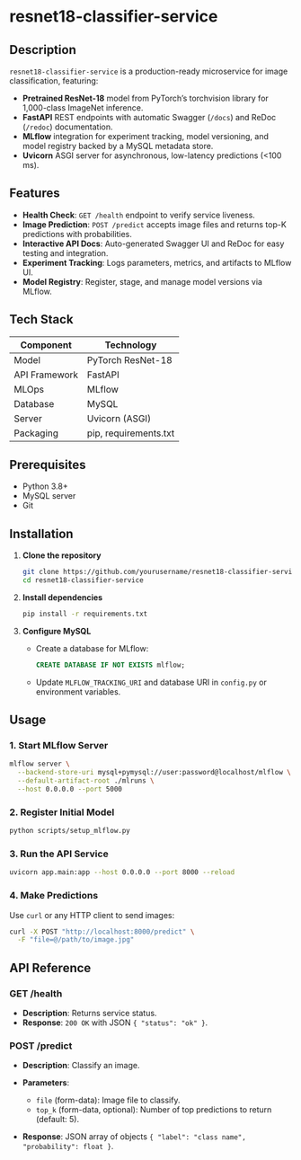 # resnet18-classifier-service

## Description

`resnet18-classifier-service` is a production-ready microservice for image classification, featuring:

* **Pretrained ResNet-18** model from PyTorch’s torchvision library for 1,000-class ImageNet inference.
* **FastAPI** REST endpoints with automatic Swagger (`/docs`) and ReDoc (`/redoc`) documentation.
* **MLflow** integration for experiment tracking, model versioning, and model registry backed by a MySQL metadata store.
* **Uvicorn** ASGI server for asynchronous, low-latency predictions (<100 ms).

## Features

* **Health Check**: `GET /health` endpoint to verify service liveness.
* **Image Prediction**: `POST /predict` accepts image files and returns top-K predictions with probabilities.
* **Interactive API Docs**: Auto-generated Swagger UI and ReDoc for easy testing and integration.
* **Experiment Tracking**: Logs parameters, metrics, and artifacts to MLflow UI.
* **Model Registry**: Register, stage, and manage model versions via MLflow.

## Tech Stack

| Component     | Technology            |
| ------------- | --------------------- |
| Model         | PyTorch ResNet-18     |
| API Framework | FastAPI               |
| MLOps         | MLflow                |
| Database      | MySQL                 |
| Server        | Uvicorn (ASGI)        |
| Packaging     | pip, requirements.txt |

## Prerequisites

* Python 3.8+
* MySQL server
* Git

## Installation

1. **Clone the repository**

   ```bash
   git clone https://github.com/yourusername/resnet18-classifier-service.git
   cd resnet18-classifier-service
   ```

2. **Install dependencies**

   ```bash
   pip install -r requirements.txt
   ```

3. **Configure MySQL**

   * Create a database for MLflow:

     ```sql
     CREATE DATABASE IF NOT EXISTS mlflow;
     ```
   * Update `MLFLOW_TRACKING_URI` and database URI in `config.py` or environment variables.

## Usage

### 1. Start MLflow Server

```bash
mlflow server \
  --backend-store-uri mysql+pymysql://user:password@localhost/mlflow \
  --default-artifact-root ./mlruns \
  --host 0.0.0.0 --port 5000
```

### 2. Register Initial Model

```bash
python scripts/setup_mlflow.py
```

### 3. Run the API Service

```bash
uvicorn app.main:app --host 0.0.0.0 --port 8000 --reload
```

### 4. Make Predictions

Use `curl` or any HTTP client to send images:

```bash
curl -X POST "http://localhost:8000/predict" \
  -F "file=@/path/to/image.jpg" 
```

## API Reference

### GET /health

* **Description**: Returns service status.
* **Response**: `200 OK` with JSON `{ "status": "ok" }`.

### POST /predict

* **Description**: Classify an image.
* **Parameters**:

  * `file` (form-data): Image file to classify.
  * `top_k` (form-data, optional): Number of top predictions to return (default: 5).
* **Response**: JSON array of objects `{ "label": "class name", "probability": float }`.
